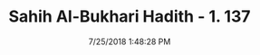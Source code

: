 ---
title        : "Sahih Al-Bukhari Hadith - 1. 137"
date         : 7/25/2018 1:48:28 PM
draft        : false
type         : "hadith"
layout       : "hadith"
BookCode     : "SHB"
VolumeNumber : "1"
HadithNumber : "137"
categories  :  ["Ablution-Prayer is not accepted without purification"]
tags  :  ["Abu Huraira"]
---